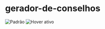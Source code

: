 ﻿# gerador-de-conselhos

![Padrão](https://github.com/user-attachments/assets/cc59e435-18c2-4143-9c33-ca15972c6f1a)
![Hover ativo](https://github.com/user-attachments/assets/d82caeee-0cd4-4634-82d6-268749ff2257)

